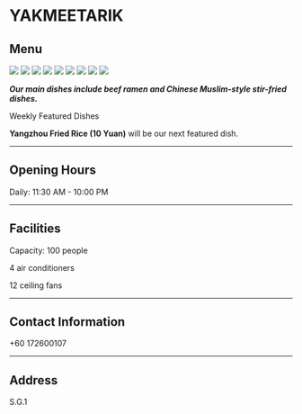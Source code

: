 # YAKMEETARIK

## Menu

<div class="image-slide">
<img src="https://img.xmummap.com/S_yak_menu1.webp">
<img src="https://img.xmummap.com/S_yak_menu2.webp">
<img src="https://img.xmummap.com/S_yak_menu3.webp">
<img src="https://img.xmummap.com/S_yak_menu4.webp">
<img src="https://img.xmummap.com/S_yak_menu5.webp">
<img src="https://img.xmummap.com/S_yak_menu6.webp">
<img src="https://img.xmummap.com/S_yak_menu7.webp">
<img src="https://img.xmummap.com/S_yak_menu8.webp">
<img src="https://img.xmummap.com/S_yak_menu9.webp">

</div>

**_Our main dishes include beef ramen and Chinese Muslim-style stir-fried dishes._**

Weekly Featured Dishes

**Yangzhou Fried Rice (10 Yuan)** will be our next featured dish.

---

## Opening Hours

Daily: 11:30 AM - 10:00 PM

---

## Facilities

Capacity: 100 people

4 air conditioners

12 ceiling fans

---

## Contact Information

+60 172600107

---

## Address

S.G.1
